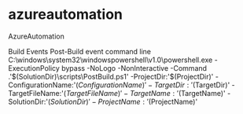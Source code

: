 # azureautomation
AzureAutomation




Build Events Post-Build event command line
C:\windows\system32\windowspowershell\v1.0\powershell.exe -ExecutionPolicy bypass -NoLogo -NonInteractive -Command .'$(SolutionDir)\scripts\PostBuild.ps1' -ProjectDir:'$(ProjectDir)' -ConfigurationName:'$(ConfigurationName)' -TargetDir:'$(TargetDir)' -TargetFileName:'$(TargetFileName)' -TargetName:'$(TargetName)' -SolutionDir:'$(SolutionDir)' -ProjectName:'$(ProjectName)'